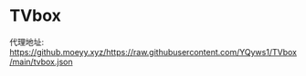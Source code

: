 # TVbox
代理地址: https://github.moeyy.xyz/https://raw.githubusercontent.com/YQyws1/TVbox/main/tvbox.json
